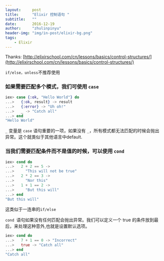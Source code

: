 ```yaml
---
layout:     post
title:      "Elixir 控制语句 "
subtitle:   ""
date:       2016-12-19
author:     "zhulinpinyu"
header-img: "img/in-post/elixir-bg.png"
tags:
    - Elixir
---
```


Thanks: [http://elixirschool.com/cn/lessons/basics/control-structures/](http://elixirschool.com/cn/lessons/basics/control-structures/)

`if/else，unless`不推荐使用

### 如果需要匹配多个模式，我们可使用 `case`

```elixir
iex> case {:ok, "Hello World"} do
...>   {:ok, result} -> result
...>   {:error} -> "Uh oh!"
...>   _ -> "Catch all"
...> end
"Hello World"
```
`_` 变量是 `case` 语句重要的一项，如果没有 `_`，所有模式都无法匹配的时候会抛出异常。这个就类似于其他语言中default.

### 当我们需要匹配条件而不是值的时候，可以使用 `cond`

```elixir
iex> cond do
...>   2 + 2 == 5 ->
...>     "This will not be true"
...>   2 * 2 == 3 ->
...>     "Nor this"
...>   1 + 1 == 2 ->
...>     "But this will"
...> end
"But this will"
```
这类似于一连串的`if/else`

`cond `语句如果没有任何匹配会抛出异常。我们可以定义一个 true 的条件放到最后，来处理这种意外,也就是设置默认选项。

```elixir
iex> cond do
...>   7 + 1 == 0 -> "Incorrect"
...>   true -> "Catch all"
...> end
"Catch all"
```
